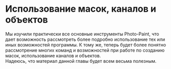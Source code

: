 # Использование масок, каналов и объектов

Мы изучили практически все основные инструменты Photo-Paint, что дает возможность рассмотреть более подробно использование тех или иных возможностей программы. К тому же, теперь будет более понятно рассмотрение многих команд и возможностей при работе по созданию масок, использование каналов и объектов.  
Надеюсь, что материал данной главы будет всем весьма полезным.